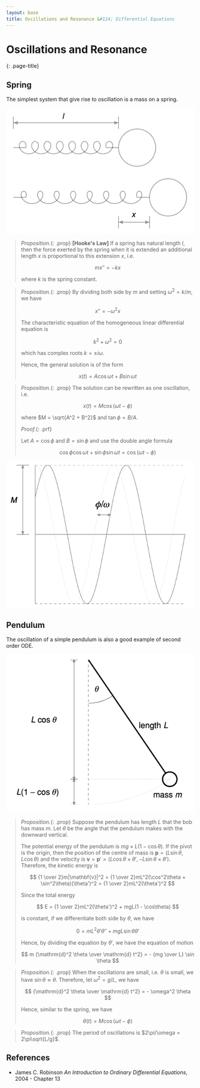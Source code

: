 ```yaml
---
layout: base
title: Oscillations and Resonance &#124; Differential Equations
---
```


# Oscillations and Resonance
{: .page-title}

## Spring

The simplest system that give rise to oscillation is a mass on a spring.

![Spring](../images/ode-spring.png)

> *Proposition.*{: .prop}
> **[Hooke's Law]**
> If a spring has natural length $l$, then the force exerted by the spring
> when it is extended an additional length $x$ is proportional to this extension $x$, i.e.
>
> $$
  mx'' = -kx
  $$
>
> where $k$ is the spring constant.

> *Proposition.*{: .prop}
> By dividing both side by $m$ and setting $\omega^2 = k/m$, we have
>
> $$
  x'' = -\omega^2 x
  $$
>
> The characteristic equation of the homogeneous linear differential equation is
>
> $$
  k^2 + \omega^2 = 0
  $$
>
> which has complex roots $k = \pm i\omega$.
>
> Hence, the general solution is of the form
>
> $$
  x(t) = A \cos \omega t + B \sin \omega t
  $$

> *Proposition.*{: .prop}
> The solution can be rewritten as one oscillation, i.e.
>
> $$
  x(t) = M \cos(\omega t - \phi)
  $$
>
> where $M = \sqrt{A^2 + B^2}$ and $\tan \phi = B/A$.
>
> *Proof.*{: .prf}
>
> Let $A = \cos \phi$ and $B = \sin \phi$ and use the double angle formula
>
> $$
  \cos\phi \cos\omega t + \sin\phi \sin\omega t = \cos(\omega t - \phi)
  $$

![Spring Oscillation](../images/ode-spring-oscillation.png)

## Pendulum

The oscillation of a simple pendulum is also a good example of second order ODE.

![Pendulum](../images/ode-pendulum.png)

> *Proposition.*{: .prop}
> Suppose the pendulum has length $L$ that the bob has mass $m$.
> Let $\theta$ be the angle that the pendulum makes with the downward vertical.
>
> The potential energy of the pendulum is $mg \times L(1 - \cos \theta)$.
> If the pivot is the origin, then the position of the centre of mass is $\mathbf{p} = (L\sin\theta, L\cos\theta)$
> and the velocity is $\mathbf{v} = \mathbf{p}' = (L\cos\theta \times \theta', -L\sin\theta \times \theta')$.
> Therefore, the kinetic energy is
>
> $$
  {1 \over 2}m|\mathbf{v}|^2 = {1 \over 2}mL^2(\cos^2\theta + \sin^2\theta)(\theta')^2 = {1 \over 2}mL^2(\theta')^2
  $$
>
> Since the total energy
>
> $$
  E = {1 \over 2}mL^2(\theta')^2 + mgL(1 - \cos\theta)
  $$
>
> is constant, if we differentiate both side by $\theta$, we have
>
> $$
  0 = mL^2\theta'\theta'' + mgL\sin\theta\theta'
  $$
>
> Hence, by dividing the equation by $\theta'$, we have the equation of motion
>
> $$
  m {\mathrm{d}^2 \theta \over \mathrm{d} t^2} = - {mg \over L} \sin \theta
  $$

> *Proposition.*{: .prop}
> When the oscillations are small, i.e. $\theta$ is small, we have $\sin \theta \approx \theta$.
> Therefore, let $\omega^2 = g/L$, we have
>
> $$
  {\mathrm{d}^2 \theta \over \mathrm{d} t^2} = - \omega^2 \theta
  $$
>
> Hence, similar to the spring, we have
>
> $$
  \theta(t) = M \cos(\omega t - \phi)
  $$

> *Proposition.*{: .prop}
> The period of oscillations is $2\pi/\omega = 2\pi\sqrt{L/g}$.

## References

* James C. Robinson _An Introduction to Ordinary Differential Equations_, 2004 - Chapter 13
